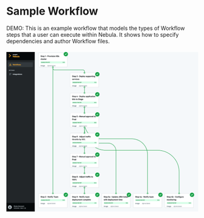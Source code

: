 # Sample Workflow

DEMO: This is an example workflow that models the types of Workflow steps that a user can execute within Nebula. It shows how to specify dependencies and author Workflow files.

<h4 align="center"><img src="media/sample-workflow.png" alt="Sample Workflow"></h4>
